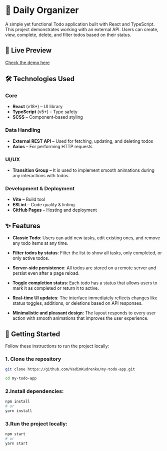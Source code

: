# 📝 Daily Organizer

A simple yet functional Todo application built with React and TypeScript.
This project demonstrates working with an external API.
Users can create, view, complete, delete, and filter todos based on their status.

## 🔗 Live Preview

[Check the demo here](https://vadimkudrenko.github.io/my-todo-app)

## 🛠️ Technologies Used

### Core
- **React** (v18+) – UI library
- **TypeScript** (v5+) – Type safety
- **SCSS** – Component-based styling

### Data Handling
- **External REST API** – Used for fetching, updating, and deleting todos
- **Axios** – For performing HTTP requests

### UI/UX
- **Transition Group** – It is used to implement smooth animations during any interactions with todos.

### Development & Deployment
- **Vite** – Build tool
- **ESLint** – Code quality & linting
- **GitHub Pages** – Hosting and deployment

## ✨ Features

- **Classic Todo**:  Users can add new tasks, edit existing ones, and remove any todo items at any time.

- **Filter todos by status**: Filter the list to show all tasks, only completed, or only active todos.

- **Server-side persistence**: All todos are stored on a remote server and persist even after a page reload.

- **Toggle completion status**: Each todo has a status that allows users to mark it as completed or return it to active.

- **Real-time UI updates**: The interface immediately reflects changes like status toggles, additions, or deletions based on API responses.

- **Minimalistic and pleasant design**: The layout responds to every user action with smooth animations that improves the user experience.


## 🚀 Getting Started

Follow these instructions to run the project locally:

### 1. Clone the repository
```bash
git clone https://github.com/VadimKudrenko/my-todo-app.git
```
```bash
cd my-todo-app
```

### 2.Install dependencies:
```bash
npm install
# or
yarn install
```

### 3.Run the project locally:
```bash
npm start
# or
yarn start
```
